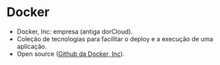 # Docker
- Docker, Inc: empresa (antiga dorCloud).
- Coleção de tecnologias para facilitar o deploy e a execução de uma aplicação.
- Open source ([Github da Docker, Inc](https://github.com/docker)).